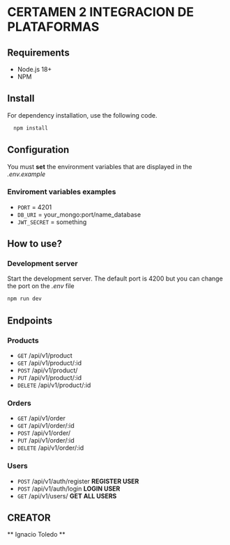 # CERTAMEN 2 INTEGRACION DE PLATAFORMAS

## Requirements
- Node.js 18+
- NPM

## Install
For dependency installation, use the following code.
```bash
  npm install 
```
## Configuration
You must **set** the environment variables that are displayed in the _.env.example_

### Enviroment variables examples
- `PORT` = 4201
- `DB_URI` = your_mongo:port/name_database
- `JWT_SECRET` = something


## How to use?

### Development server
Start the development server. The default port is 4200 but you can change the port on the _.env_ file

```bash
npm run dev
```

## Endpoints

### Products
- `GET` /api/v1/product
- `GET` /api/v1/product/:id
- `POST` /api/v1/product/
- `PUT` /api/v1/product/:id
- `DELETE` /api/v1/product/:id

### Orders
- `GET` /api/v1/order
- `GET` /api/v1/order/:id
- `POST` /api/v1/order/
- `PUT` /api/v1/order/:id
- `DELETE` /api/v1/order/:id

### Users
- `POST` /api/v1/auth/register  **REGISTER USER**
- `POST` /api/v1/auth/login     **LOGIN USER**
- `GET`  /api/v1/users/         **GET ALL USERS**


## CREATOR

** Ignacio Toledo **
